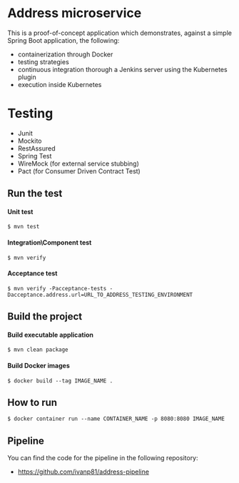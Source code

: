 # Address microservice

This is a proof-of-concept application which demonstrates, against a simple Spring Boot application, the following: 

- containerization through Docker
- testing strategies
- continuous integration thorough a Jenkins server using the Kubernetes plugin
- execution inside Kubernetes

# Testing

- Junit
- Mockito
- RestAssured
- Spring Test
- WireMock (for external service stubbing)
- Pact (for Consumer Driven Contract Test)

## Run the test

#### Unit test  
```
$ mvn test
```

#### Integration\Component test
```
$ mvn verify
```
#### Acceptance test
```
$ mvn verify -Pacceptance-tests -Dacceptance.address.url=URL_TO_ADDRESS_TESTING_ENVIRONMENT
```

## Build the project

#### Build executable application	
```
$ mvn clean package
```

#### Build Docker images
```
$ docker build --tag IMAGE_NAME .
```

## How to run
 
```
$ docker container run --name CONTAINER_NAME -p 8080:8080 IMAGE_NAME
```
## Pipeline
You can find the code for the pipeline in the following repository:

- https://github.com/ivanp81/address-pipeline